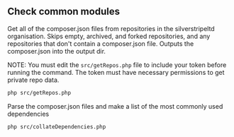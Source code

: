 ## Check common modules

Get all of the composer.json files from repositories in the silverstripeltd organisation.
Skips empty, archived, and forked repositories, and any repositories that don't contain a composer.json file.
Outputs the composer.json into the output dir.

NOTE: You must edit the `src/getRepos.php` file to include your token before running the command. The token
must have necessary permissions to get private repo data.

```bash
php src/getRepos.php
```

Parse the composer.json files and make a list of the most commonly used dependencies

```bash
php src/collateDependencies.php
```
